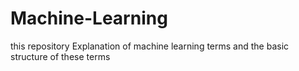# Machine-Learning
this repository Explanation of machine learning terms and the basic structure of these terms
